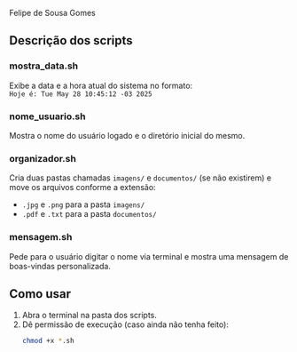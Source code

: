 Felipe de Sousa Gomes

## Descrição dos scripts

### mostra_data.sh
Exibe a data e a hora atual do sistema no formato:  
`Hoje é: Tue May 28 10:45:12 -03 2025`

### nome_usuario.sh
Mostra o nome do usuário logado e o diretório inicial do mesmo.

### organizador.sh
Cria duas pastas chamadas `imagens/` e `documentos/` (se não existirem) e move os arquivos conforme a extensão:  
- `.jpg` e `.png` para a pasta `imagens/`  
- `.pdf` e `.txt` para a pasta `documentos/`

### mensagem.sh
Pede para o usuário digitar o nome via terminal e mostra uma mensagem de boas-vindas personalizada.

## Como usar

1. Abra o terminal na pasta dos scripts.
2. Dê permissão de execução (caso ainda não tenha feito):  
   ```bash
   chmod +x *.sh
